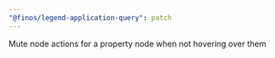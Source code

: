 ```yaml
---
"@finos/legend-application-query": patch
---
```


Mute node actions for a property node when not hovering over them
